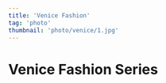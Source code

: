 ```yaml
---
title: 'Venice Fashion' 
tag: 'photo'
thumbnail: 'photo/venice/1.jpg'
---
```


# Venice Fashion Series

<image-loader height="overview_image_portrait" image="photo/venice"></image-loader>